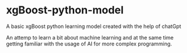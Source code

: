 # xgBoost-python-model
A basic xgBoost python learning model created with the help of chatGpt

An attemp to learn a bit about machine learning and at the same time getting familiar with the usage of AI for more complex programming.

